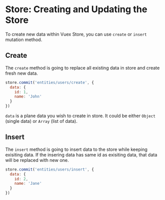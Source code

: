 # Store: Creating and Updating the Store

To create new data within Vuex Store, you can use `create` or `insert` mutation method.

## Create

The `create` method is going to replace all existing data in store and create fresh new data.

```js
store.commit('entities/users/create', {
  data: {
    id: 1,
    name: 'John'
  }
})
```

`data` is a plane data you wish to create in store. It could be either `Object` (single data) or `Array` (list of data).

## Insert

The `insert` method is going to insert data to the store while keeping exisiting data. If the insering data has same id as exisiting data, that data will be replaced with new one.

```js
store.commit('entities/users/insert', {
  data: {
    id: 2,
    name: 'Jane'
  }
})
```
